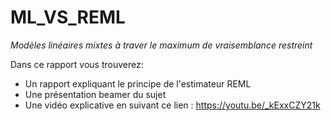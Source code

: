 # ML_VS_REML
*Modèles linéaires mixtes à traver le maximum de vraisemblance restreint*

Dans ce rapport vous trouverez:

* Un rapport expliquant le principe de l'estimateur REML
* Une présentation beamer du sujet
* Une vidéo explicative en suivant ce lien : https://youtu.be/_kExxCZY21k



